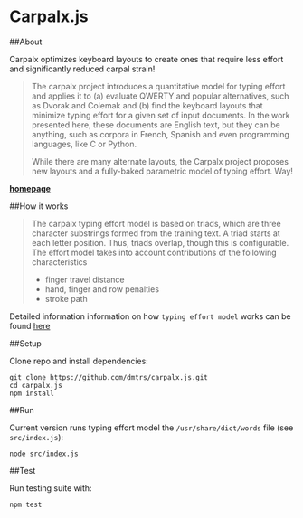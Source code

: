 Carpalx.js
==========

##About

Carpalx optimizes keyboard layouts to create ones that require less effort and significantly reduced carpal strain!

>The carpalx project introduces a quantitative model for typing effort and applies it to (a) evaluate QWERTY and popular alternatives, such as Dvorak and Colemak and (b) find the keyboard layouts that minimize typing effort for a given set of input documents. In the work presented here, these documents are English text, but they can be anything, such as corpora in French, Spanish and even programming languages, like C or Python.
>
>While there are many alternate layouts, the Carpalx project proposes new layouts and a fully-baked parametric model of typing effort. Way!

**[homepage](http://mkweb.bcgsc.ca/carpalx/?)**

##How it works

>The carpalx typing effort model is based on triads, which are three character substrings formed from the training text. A triad starts at each letter position. Thus, triads overlap, though this is configurable. The effort model takes into account contributions of the following characteristics
>
>- finger travel distance
>- hand, finger and row penalties
>- stroke path

Detailed information information on how `typing effort model` works can be found [here](http://mkweb.bcgsc.ca/carpalx/?typing_effort)

##Setup

Clone repo and install dependencies:

    git clone https://github.com/dmtrs/carpalx.js.git
    cd carpalx.js
    npm install

##Run

Current version runs typing effort model the `/usr/share/dict/words` file (see `src/index.js`):

    node src/index.js

##Test

Run testing suite with:

    npm test
